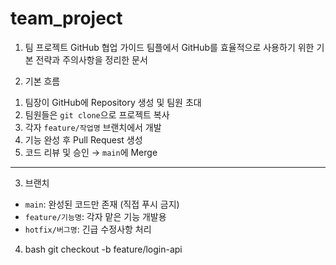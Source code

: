 # team_project

1) 팀 프로젝트 GitHub 협업 가이드
팀플에서 GitHub를 효율적으로 사용하기 위한 기본 전략과 주의사항을 정리한 문서

2) 기본 흐름
1. 팀장이 GitHub에 Repository 생성 및 팀원 초대
2. 팀원들은 `git clone`으로 프로젝트 복사
3. 각자 `feature/작업명` 브랜치에서 개발
4. 기능 완성 후 Pull Request 생성
5. 코드 리뷰 및 승인 → `main`에 Merge

---

3) 브랜치
- `main`: 완성된 코드만 존재 (직접 푸시 금지)
- `feature/기능명`: 각자 맡은 기능 개발용
- `hotfix/버그명`: 긴급 수정사항 처리

4) bash
git checkout -b feature/login-api
